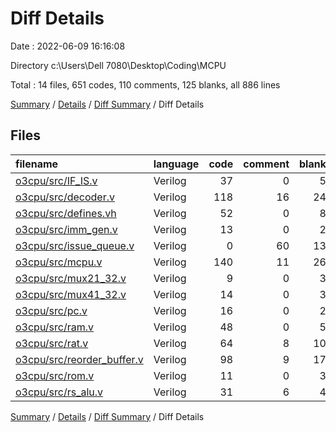 # Diff Details

Date : 2022-06-09 16:16:08

Directory c:\\Users\\Dell 7080\\Desktop\\Coding\\MCPU

Total : 14 files,  651 codes, 110 comments, 125 blanks, all 886 lines

[Summary](results.md) / [Details](details.md) / [Diff Summary](diff.md) / Diff Details

## Files
| filename | language | code | comment | blank | total |
| :--- | :--- | ---: | ---: | ---: | ---: |
| [o3cpu/src/IF_IS.v](/o3cpu/src/IF_IS.v) | Verilog | 37 | 0 | 5 | 42 |
| [o3cpu/src/decoder.v](/o3cpu/src/decoder.v) | Verilog | 118 | 16 | 24 | 158 |
| [o3cpu/src/defines.vh](/o3cpu/src/defines.vh) | Verilog | 52 | 0 | 8 | 60 |
| [o3cpu/src/imm_gen.v](/o3cpu/src/imm_gen.v) | Verilog | 13 | 0 | 2 | 15 |
| [o3cpu/src/issue_queue.v](/o3cpu/src/issue_queue.v) | Verilog | 0 | 60 | 13 | 73 |
| [o3cpu/src/mcpu.v](/o3cpu/src/mcpu.v) | Verilog | 140 | 11 | 26 | 177 |
| [o3cpu/src/mux21_32.v](/o3cpu/src/mux21_32.v) | Verilog | 9 | 0 | 3 | 12 |
| [o3cpu/src/mux41_32.v](/o3cpu/src/mux41_32.v) | Verilog | 14 | 0 | 3 | 17 |
| [o3cpu/src/pc.v](/o3cpu/src/pc.v) | Verilog | 16 | 0 | 2 | 18 |
| [o3cpu/src/ram.v](/o3cpu/src/ram.v) | Verilog | 48 | 0 | 5 | 53 |
| [o3cpu/src/rat.v](/o3cpu/src/rat.v) | Verilog | 64 | 8 | 10 | 82 |
| [o3cpu/src/reorder_buffer.v](/o3cpu/src/reorder_buffer.v) | Verilog | 98 | 9 | 17 | 124 |
| [o3cpu/src/rom.v](/o3cpu/src/rom.v) | Verilog | 11 | 0 | 3 | 14 |
| [o3cpu/src/rs_alu.v](/o3cpu/src/rs_alu.v) | Verilog | 31 | 6 | 4 | 41 |

[Summary](results.md) / [Details](details.md) / [Diff Summary](diff.md) / Diff Details